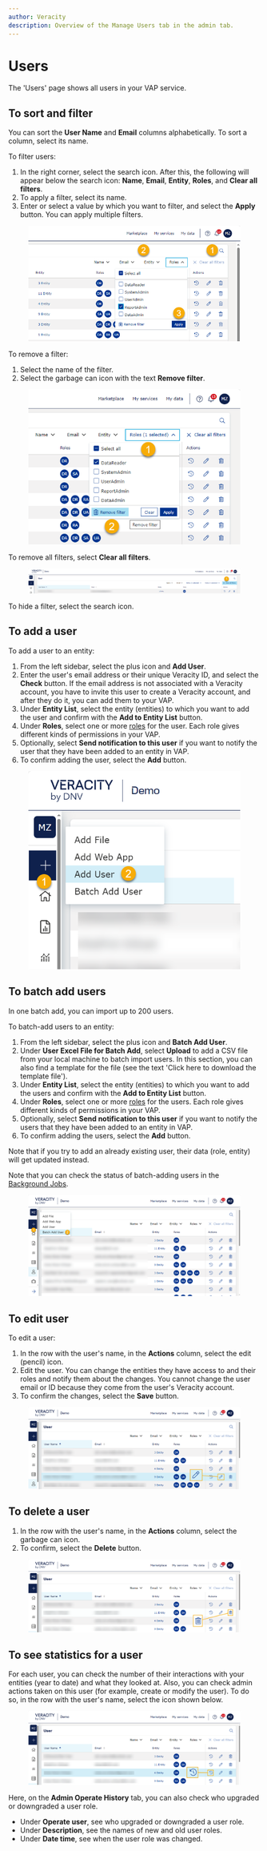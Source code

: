 ```yaml
---
author: Veracity
description: Overview of the Manage Users tab in the admin tab.
---
```


# Users

The 'Users' page shows all users in your VAP service.

## To sort and filter
You can sort the **User Name** and **Email** columns alphabetically. To sort a column, select its name.

To filter users:
1. In the right corner, select the search icon. After this, the following will appear below the search icon: **Name**, **Email**, **Entity**, **Roles**, and **Clear all filters**.
2. To apply a filter, select its name.
3. Enter or select a value by which you want to filter, and select the **Apply** button. You can apply multiple filters.
<figure>
	<img src="assets/users_filter.png"/>
</figure>

To remove a filter:
1. Select the name of the filter.
2. Select the garbage can icon with the text **Remove filter**.
<figure>
	<img src="assets/users_remove_filter.png"/>
</figure>

To remove all filters, select **Clear all filters**.
<figure>
	<img src="assets/users_clear_all_filters.png"/>
</figure>

To hide a filter, select the search icon.

## To add a user

To add a user to an entity:
1. From the left sidebar, select the plus icon and **Add User**.
2. Enter the user's email address or their unique Veracity ID, and select the **Check** button. If the email address is not associated with a Veracity account, you have to invite this user to create a Veracity account, and after they do it, you can add them to your VAP.
3. Under **Entity List**, select the entity (entities) to which you want to add the user and confirm with the **Add to Entity List** button.
4. Under **Roles**, select one or more [roles](../user-roles.md) for the user. Each role gives different kinds of permissions in your VAP.
5. Optionally, select **Send notification to this user** if you want to notify the user that they have been added to an entity in VAP.
6. To confirm adding the user, select the **Add** button.

<figure>
	<img src="assets/add_user.png"/>
</figure>

## To batch add users
In one batch add, you can import up to 200 users.

To batch-add users to an entity:
1. From the left sidebar, select the plus icon and **Batch Add User**.
2. Under **User Excel File for Batch Add**, select **Upload** to add a CSV file from your local machine to batch import users. In this section, you can also find a template for the file (see the text 'Click here to download the template file').
3. Under **Entity List**, select the entity (entities)  to which you want to add the users and confirm with the **Add to Entity List** button.
4. Under **Roles**, select one or more [roles](../user-roles.md) for the users. Each role gives different kinds of permissions in your VAP.
5. Optionally, select **Send notification to this user** if you want to notify the users that they have been added to an entity in VAP.
6. To confirm adding the users, select the **Add** button.

Note that if you try to add an already existing user, their data (role, entity) will get updated instead.

Note that you can check the status of batch-adding users in the [Background Jobs](background-jobs.md).

<figure>
	<img src="assets/batch_add_user.png"/>
</figure>

## To edit user
To edit a user:
1. In the row with the user's name, in the **Actions** column, select the edit (pencil) icon.
2. Edit the user. You can change the entities they have access to and their roles and notify them about the changes. You cannot change the user email or ID because they come from the user's Veracity account.
3. To confirm the changes, select the **Save** button.

<figure>
	<img src="assets/edit_user.png"/>
</figure>

## To delete a user
1. In the row with the user's name, in the **Actions** column, select the garbage can icon.
2. To confirm, select the **Delete** button.

<figure>
	<img src="assets/delete_user.png"/>
</figure>

## To see statistics for a user

For each user, you can check the number of their interactions with your entities (year to date) and what they looked at. Also, you can check admin actions taken on this user (for example, create or modify the user). To do so, in the row with the user's name, select the icon shown below.

<figure>
	<img src="assets/see_user.png"/>
</figure>

Here, on the **Admin Operate History** tab, you can also check who upgraded or downgraded a user role. 
* Under **Operate user**, see who upgraded or downgraded a user role.
* Under **Description**, see the names of new and old user roles.
* Under **Date time**, see when the user role was changed.